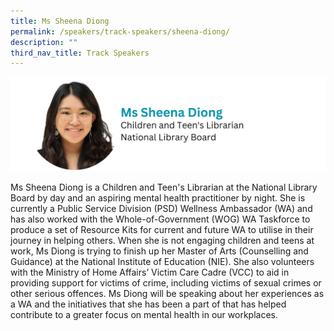 ```yaml
---
title: Ms Sheena Diong
permalink: /speakers/track-speakers/sheena-diong/
description: ""
third_nav_title: Track Speakers
---
```

<div style="display: flex; flex-wrap: wrap;">
  <div style="flex-basis: 100%; max-width: 100%;">
    <img alt="track speakers 1" src="/images/SpeakersPhoto/sheenadiong.png">
  </div>
</div>

Ms Sheena Diong is a Children and Teen's Librarian at the National Library Board by day and an aspiring mental health practitioner by night. She is currently a Public Service Division (PSD) Wellness Ambassador (WA) and has also worked with the Whole-of-Government (WOG) WA Taskforce to produce a set of Resource Kits for current and future WA to utilise in their journey in helping others. When she is not engaging children and teens at work, Ms Diong is trying to finish up her Master of Arts (Counselling and Guidance) at the National Institute of Education (NIE). She also volunteers with the Ministry of Home Affairs’ Victim Care Cadre (VCC) to aid in providing support for victims of crime, including victims of sexual crimes or other serious offences. Ms Diong will be speaking about her experiences as a WA and the initiatives that she has been a part of that has helped contribute to a greater focus on mental health in our workplaces.